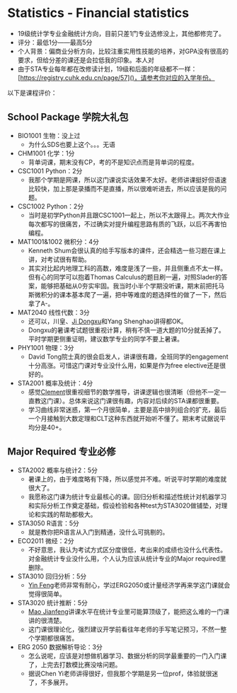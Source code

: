 # Statistics - Financial statistics
- 19级统计学专业金融统计方向，目前只差1门专业选修没上，其他都修完了。
- 评分：最低1分——最高5分
- 个人背景：偏商业分析方向，比较注重实用性技能的培养，对GPA没有很高的要求，但给分差的课还是会拉低我的印象。本人对
- 由于STA专业每年都在改修读计划，19级和后面的年级都不一样：[https://registry.cuhk.edu.cn/page/57]()，请参考你对应的入学年份。

以下是课程评价：
## School Package 学院大礼包
- BIO1001 生物：没上过
  - 为什么SDS也要上这个。。。无语
- CHM1001 化学：1分
  - 背单词课，期末没有CP，考的不是知识点而是背单词的程度。
- CSC1001 Python：2分
  - 我那个学期是网课，所以这门课说实话效果不太好。老师讲课挺好但语速比较快，加上那是录播而不是直播，所以很难听进去，所以应该是我的问题。
- CSC1002 Python：2分
  - 当时是初学Python并且跟CSC1001一起上，所以不太跟得上。两次大作业每次都写的很痛苦，不过确实对提升编程思路有质的飞跃，以后不再害怕编程。
- MAT1001&1002 微积分：4分
  - Kenneth Shum会很认真的给手写版本的课件，还会精选一些习题在课上讲，对考试很有帮助。
  - 其实对比起内地理工科的高数，难度是浅了一些，并且侧重点不太一样。但有心的同学可以抱着Thomas Calculus的题目刷一遍，对照Slader的答案，能够把基础从0夯实牢固。我当时小半个学期没听课，期末前把托马斯微积分的课本基本爬了一遍，把中等难度的题选择性的做了一下，然后拿了A-。
- MAT2040 线性代数：3分
  - 还可以，川皇、[Ji Dongxu](https://sse.cuhk.edu.cn/en/faculty/jidongxu)和Yang Shenghao讲得都OK。
  - Dongxu的暑课考试题很重视计算，稍有不慎一道大题的10分就丢掉了。平时学期更侧重证明，建议数学专业的同学不要上暑课。
- PHY1001 物理：3分
  - David Tong院士真的很会启发人，讲课很有趣，全班同学的engagement十分高涨。可惜这门课对专业没什么用，如果是作为free elective还是很好的。
- STA2001 概率及统计：4分
  - 感觉[Clement](https://sse.cuhk.edu.cn/en/faculty/clementleung)很重视细节的数学推导，讲课逻辑也很清晰（但他不一定一直教这门课）。总体来说这门课很有趣，内容对后续的STA课都很重要。
  - 学习曲线非常迷惑，第一个月很简单，主要是高中排列组合的扩充，最后一个月接触到大数定理和CLT这种东西就开始听不懂了。期末考试据说平均分是40+。

## Major Required 专业必修
- STA2002 概率与统计2：5分
  - 暑课上的，由于难度略有下降，所以感觉并不难。听说平时学期的难度就很大了。
  - 我愿称这门课为统计专业最核心的课。回归分析和描述性统计对机器学习和实际分析工作奠定基础，假设检验和各种test为STA3020做铺垫，对理论和实践的帮助都极大。
- STA3050 R语言：5分
  - 就是教你把R语言从入门到精通，没什么可挑剔的。
- ECO2011 微经：2分
  - 不好意思，我认为考试方式区分度很低，考出来的成绩也没什么代表性。对金融统计专业没什么用，个人认为应该从统计专业的Major required里删除。
- STA3010 回归分析：5分
  - [Yin Feng](https://sse.cuhk.edu.cn/faculty/yinfeng)老师非常有耐心，学过ERG2050或计量经济学再来学这门课就会觉得很简单。
- STA3020 统计推断：5分
  - [Mao Jianfeng](https://sds.cuhk.edu.cn/teacher/268)讲课水平在统计专业里可能算顶级了，能把这么难的一门课讲的很清楚。
  - 这门课很理论化，强烈建议开学前看往年老师的手写笔记预习，不然一整个学期都很痛苦。
- ERG 2050 数据解析导论：3分
  - 怎么说呢，应该是对想做机器学习、数据分析的同学最重要的一门入门课了，上完去打数模比赛没啥问题。
  - 据说Chen Yi老师讲得很好，但我那个学期是另一位prof，体验就很迷了，不多展开。
